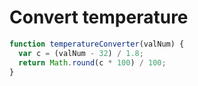 # Convert temperature

```jsx
function temperatureConverter(valNum) {
  var c = (valNum - 32) / 1.8;
  return Math.round(c * 100) / 100;
}
```

